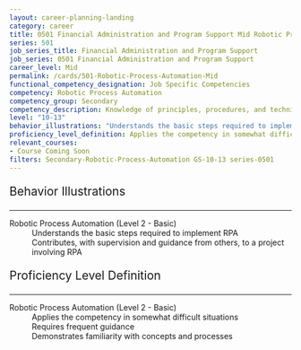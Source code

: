 ```yaml
---
layout: career-planning-landing
category: career
title: 0501 Financial Administration and Program Support Mid Robotic Process Automation
series: 501
job_series_title: Financial Administration and Program Support
job_series: 0501 Financial Administration and Program Support
career_level: Mid
permalink: /cards/501-Robotic-Process-Automation-Mid
functional_competency_designation: Job Specific Competencies
competency: Robotic Process Automation
competency_group: Secondary
competency_description: Knowledge of principles, procedures, and techniques associated with software that can be easily implemented to replace/perform basic, repetitive tasks (e.g., processing transactions, gathering and integrating data, responding to inquiries) across software applications.
level: "10-13"
behavior_illustrations: "Understands the basic steps required to implement RPA ?Contributes, with supervision and guidance from others, to a project involving RPA"
proficiency_level_definition: Applies the competency in somewhat difficult situations ? Requires frequent guidance ? Demonstrates familiarity with concepts and processes
relevant_courses: 
- Course Coming Soon
filters: Secondary-Robotic-Process-Automation GS-10-13 series-0501
---
```


<div class="desktop:grid-col-6 margin-y-3">
  <div class="border-top-2 bg-white padding-3 shadow-5 height-full members-hover border-1px button-border border-top-blue radius-lg">
    <p style="font-size:21px" class="text-bold label-color">Behavior Illustrations</p>
    <hr style="border-color: #4F9E99 !important;"/>
    <dl class="text-base card-content-color"><dt>Robotic Process Automation (Level 2 - Basic)</dt><dd>Understands the basic steps required to implement RPA </dd><dd>Contributes, with supervision and guidance from others, to a project involving RPA</dd></dl>
  </div>
</div>
<div class="desktop:grid-col-6 margin-y-3">
  <div class="border-top-2 bg-white padding-3 shadow-5 height-full members-hover border-1px button-border border-top-blue radius-lg">
    <p style="font-size:21px" class="text-bold label-color">Proficiency Level Definition</p>
     <hr style="border-color: #4F9E99 !important;"/>
    <dl class="text-base card-content-color"><dt>Robotic Process Automation (Level 2 - Basic)</dt><dd>Applies the competency in somewhat difficult situations </dd><dd> Requires frequent guidance </dd><dd> Demonstrates familiarity with concepts and processes</dd></dl>
  </div>
</div>